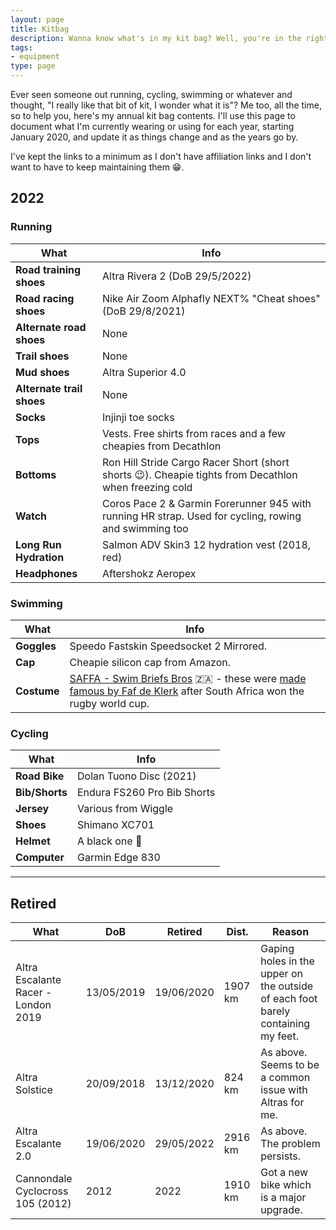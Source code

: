 ```yaml
---
layout: page
title: Kitbag
description: Wanna know what's in my kit bag? Well, you're in the right place.
tags:
- equipment
type: page
---
```


Ever seen someone out running, cycling, swimming or whatever and thought, "I really like that bit of kit, I wonder what it is"? Me too, all the time, so to help you, here's my annual kit bag contents. I'll use this page to document what I'm currently wearing or using for each year, starting January 2020, and update it as things change and as the years go by.

I've kept the links to a minimum as I don't have affiliation links and I don't want to have to keep maintaining them 😁.

## 2022

### Running

| What | Info |
|------|------|
| **Road training shoes**   | Altra Rivera 2 (DoB 29/5/2022)
| **Road racing shoes**     | Nike Air Zoom Alphafly NEXT% "Cheat shoes" (DoB 29/8/2021)
| **Alternate road shoes**  | None
| **Trail shoes**           | None
| **Mud shoes**             | Altra Superior 4.0
| **Alternate trail shoes** | None
| **Socks**                 | Injinji toe socks
| **Tops**                  | Vests. Free shirts from races and a few cheapies from Decathlon
| **Bottoms**               | Ron Hill Stride Cargo Racer Short (short shorts 😉). Cheapie tights from Decathlon when freezing cold
| **Watch**                 | Coros Pace 2 & Garmin Forerunner 945 with running HR strap. Used for cycling, rowing and swimming too
| **Long Run Hydration**    | Salmon ADV Skin3 12 hydration vest (2018, red)
| **Headphones**            | Aftershokz Aeropex

### Swimming

| What | Info |
|------|------|
| **Goggles** | Speedo Fastskin Speedsocket 2 Mirrored.
| **Cap**     | Cheapie silicon cap from Amazon.
| **Costume** | [SAFFA - Swim Briefs Bros](https://www.beanbagthebrand.com/collections/swim-briefs-bros/products/saffa-swim) 🇿🇦 - these were [made famous by Faf de Klerk](https://www.timeslive.co.za/sport/rugby/2019-11-04-watch-faf-de-klerk-greeting-prince-harry-in-an-sa-flag-cozzie-is-a-whole-mood/) after South Africa won the rugby world cup.

### Cycling

| What | Info |
|------|------|
| **Road Bike**   | Dolan Tuono Disc (2021)
| **Bib/Shorts**  | Endura FS260 Pro Bib Shorts
| **Jersey**      | Various from Wiggle
| **Shoes**       | Shimano XC701
| **Helmet**      | A black one 🤣
| **Computer**    | Garmin Edge 830

---

## Retired

| What                                 | DoB         | Retired     | Dist.    | Reason
|--------------------------------------|-------------|-------------|----------|--------
| Altra Escalante Racer - London 2019  | 13/05/2019  | 19/06/2020  | 1907 km  | Gaping holes in the upper on the outside of each foot barely containing my feet.
| Altra Solstice                       | 20/09/2018  | 13/12/2020  | 824  km  | As above. Seems to be a common issue with Altras for me.
| Altra Escalante 2.0                  | 19/06/2020  | 29/05/2022  | 2916 km  | As above. The problem persists.
| Cannondale Cyclocross 105 (2012)     | 2012        | 2022        | 1910 km  | Got a new bike which is a major upgrade.
